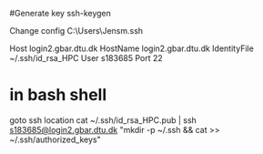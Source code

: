 
#Generate key
ssh-keygen

Change config
C:\Users\Jensm\.ssh

Host login2.gbar.dtu.dk
  HostName login2.gbar.dtu.dk
  IdentityFile ~/.ssh/id_rsa_HPC
  User s183685
  Port 22


# in bash shell
goto ssh location
cat ~/.ssh/id_rsa_HPC.pub | ssh s183685@login2.gbar.dtu.dk "mkdir -p ~/.ssh && cat >> ~/.ssh/authorized_keys"